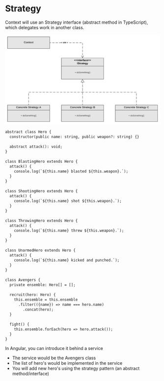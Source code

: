 # Strategy

Context will use an Strategy interface (abstract method in TypeScript), which delegates work in another class.

![Strategy%203928c19836804ab199b072788d6f4305/Untitled.png](Strategy%203928c19836804ab199b072788d6f4305/Untitled.png)

```tsx
abstract class Hero {
  constructor(public name: string, public weapon?: string) {}
  
  abstract attack(): void;
}

class BlastingHero extends Hero {
  attack() {
    console.log(`${this.name} blasted ${this.weapon}.`);
  }
}

class ShootingHero extends Hero {
  attack() {
    console.log(`${this.name} shot ${this.weapon}.`);
  }
}

class ThrowingHero extends Hero {
  attack() {
    console.log(`${this.name} threw ${this.weapon}.`);
  }
}

class UnarmedHero extends Hero {
  attack() {
    console.log(`${this.name} kicked and punched.`);
  }
}

class Avengers {
  private ensemble: Hero[] = [];
  
  recruit(hero: Hero) {
    this.ensemble = this.ensemble
      .filter(({name}) => name === hero.name)
    	.concat(hero);
  }
  
  fight() {
    this.ensemble.forEach(hero => hero.attack());
  }
}
```

In Angular, you can introduce it behind a service

- The service would be the Avengers class
- The list of hero's would be implemented in the service
- You will add new hero's using the strategy pattern (an abstract method/interface)